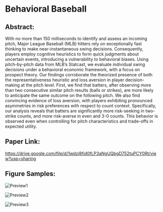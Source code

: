 # Behavioral Baseball

## Abstract:

With no more than 150 milliseconds to identify and assess an incoming pitch, Major League Baseball (MLB) hitters rely on exceptionally fast thinking to make near-instantaneous swing decisions. Consequently, players employ cognitive heuristics to form quick judgments about uncertain events, introducing a vulnerability to behavioral biases. Using pitch-by-pitch data from MLB’s Statcast, we evaluate individual swing decisions under a behavioral economic framework, with a focus on prospect theory. Our findings corroborate the theorized presence of both the representativeness heuristic and loss aversion in player decision-making at the pitch level. First, we find that batters, after observing more than two consecutive similar pitch results (balls or strikes), are more likely to anticipate the same outcome on the following pitch. We also find convincing evidence of loss aversion, with players exhibiting pronounced asymmetries in risk preferences with respect to count context. Specifically, our analysis reveals that batters are significantly more risk-seeking in two-strike counts, and more risk-averse in even and 3-0 counts. This behavior is observed even when controlling for pitch characteristics and trade-offs in expected utility.

## Paper Link:

https://drive.google.com/file/d/1wdzj8fid0fLP3aNgUQbgD752tuPCY0Rt/view?usp=sharing

## Figure Samples:

![Preview1]([https://github.com/Riley-Leonard-99/Behavioral-Baseball/blob/main/Preview1.png])

![Preview2]([https://github.com/Riley-Leonard-99/Behavioral-Baseball/blob/main/Preview2.png])

![Preview3]([https://github.com/Riley-Leonard-99/Behavioral-Baseball/blob/main/Preview3.png])
